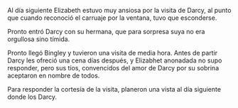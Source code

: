 Al día siguiente Elizabeth estuvo muy ansiosa por la visita de Darcy, al punto que cuando reconoció el carruaje por la ventana, tuvo que esconderse.

Pronto entró Darcy con su hermana, que para sorpresa suya no era orgullosa sino tímida.

Pronto llegó Bingley y tuvieron una visita de media hora. Antes de partir Darcy les ofreció una cena días después, y Elizabhet anonadada no supo responder, pero sus tíos, convencidos del amor de Darcy por su sobrina aceptaron en nombre de todos.

Para responder la cortesía de la visita, planeron una vista al día siguiente donde los Darcy.
